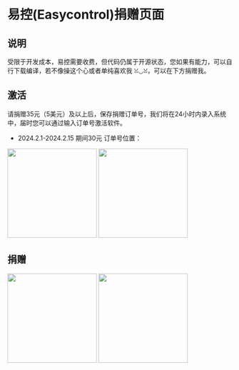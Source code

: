 # 易控(Easycontrol)捐赠页面

## 说明
受限于开发成本，易控需要收费，但代码仍属于开源状态，您如果有能力，可以自行下载编译，若不像操这个心或者单纯喜欢我 ꈍ◡ꈍ，可以在下方捐赠我。

## 激活
请捐赠35元（5美元）及以上后，保存捐赠订单号，我们将在24小时内录入系统中，届时您可以通过输入订单号激活软件。
* 2024.2.1-2024.2.15 期间30元
订单号位置：
<img src="https://gitee.com/mingzhixianweb/easycontrol/raw/master/pic/tips/order_wechat.webp" width="200px">
<img src="https://gitee.com/mingzhixianweb/easycontrol/raw/master/pic/tips/order_alipay.webp" width="200px">

## 捐赠
<img src="https://gitee.com/mingzhixianweb/easycontrol/raw/master/pic/other/wechat.webp" width="200px">
<img src="https://gitee.com/mingzhixianweb/easycontrol/raw/master/pic/other/alipay.webp" width="200px">
